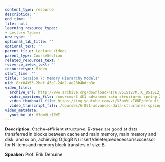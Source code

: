 ```yaml
---
content_type: resource
description: ''
end_time: ''
file: null
learning_resource_types:
- Lecture Videos
ocw_type: ''
optional_tab_title: ''
optional_text: ''
parent_title: Lecture Videos
parent_type: CourseSection
related_resources_text: ''
resource_index_text: ''
resourcetype: Video
start_time: ''
title: 'Session 7: Memory Hierarchy Models'
uid: 8cc04b53-2bef-43e1-24d2-ae28b4bdcb3e
video_files:
  archive_url: http://www.archive.org/download/MIT6.851S12/MIT6_851S12_lec07_300k.mp4
  video_captions_file: /courses/6-851-advanced-data-structures-spring-2012/9916dfd63050515db2409297226dbd1c_V3omVLzI0WE.vtt
  video_thumbnail_file: https://img.youtube.com/vi/V3omVLzI0WE/default.jpg
  video_transcript_file: /courses/6-851-advanced-data-structures-spring-2012/873cbf4f0a9750f3e338e9aeed2686d7_V3omVLzI0WE.pdf
video_metadata:
  youtube_id: V3omVLzI0WE
---
```


**Description:** Cache-efficient structures. B-trees are good at data transferred in blocks between cache and main memory, main memory and disk, and so on, achieving O(logB N) insert/delete/predecessor/successor for N items and memory block transfers of size B.

**Speaker:** Prof. Erik Demaine



